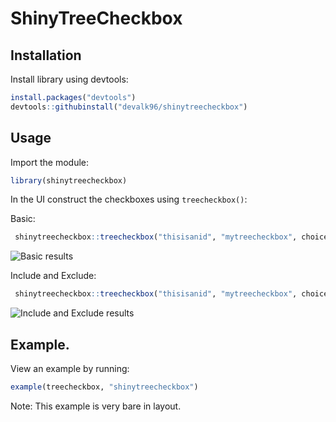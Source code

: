 # ShinyTreeCheckbox

## Installation

Install library using devtools:   
```R
install.packages("devtools")
devtools::githubinstall("devalk96/shinytreecheckbox")
```

## Usage
Import the module: 
```R
library(shinytreecheckbox)
```

In the UI construct the checkboxes using `treecheckbox()`:

Basic:
```R
 shinytreecheckbox::treecheckbox("thisisanid", "mytreecheckbox", choices, c("order", "genus"), T, c("Fish", "Gorillas"))
```
![Basic results](https://raw.githubusercontent.com/devalk96/shinytreecheckbox/media/images/example.jpeg)

Include and Exclude: 
```R
 shinytreecheckbox::treecheckbox("thisisanid", "mytreecheckbox", choices, c("order", "genus"), T, c("Fish", "Gorillas") include_mode=TRUE)
```
![Include and Exclude results](https://raw.githubusercontent.com/devalk96/shinytreecheckbox/media/images/example2.jpeg)

## Example. 
View an example by running:
```R
example(treecheckbox, "shinytreecheckbox")
```
Note: This example is very bare in layout.


